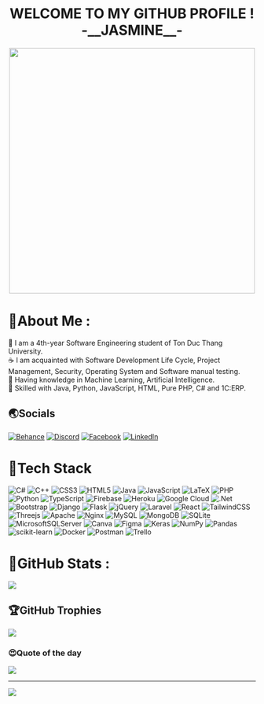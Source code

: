 <h1 style="color:black font-family: "Fira Sans"" align="center">WELCOME TO MY GITHUB PROFILE ! -__JASMINE__-</h1>
<div id="HelloMsg" align="center">
  <img src="https://media.giphy.com/media/xUNd9VlzCHOF72g4AU/giphy.gif" width="500"/>
</div>

# 🙆**About Me** :
🍭 I am a 4th-year Software Engineering student of Ton Duc Thang University. <br/>
☕ I am acquainted with Software Development Life Cycle, Project Management, Security, Operating System and Software manual testing. <br/>
🍩 Having knowledge in Machine Learning, Artificial Intelligence. <br/>
🍰 Skilled with Java, Python, JavaScript, HTML, Pure PHP, C# and 1C:ERP. <br/>

## 🌏**Socials**
[![Behance](https://img.shields.io/badge/Behance-1769ff?logo=behance&logoColor=white)](https://behance.net/Jasmine2001) [![Discord](https://img.shields.io/badge/Discord-%237289DA.svg?logo=discord&logoColor=white)](htttps://discord.gg/https://discord.gg/yCChbmNy6T) [![Facebook](https://img.shields.io/badge/Facebook-%231877F2.svg?logo=Facebook&logoColor=white)](https://facebook.com/TrinhThuong2001) [![LinkedIn](https://img.shields.io/badge/LinkedIn-%230077B5.svg?logo=linkedin&logoColor=white)](https://linkedin.com/in/Thuong-Trinh-Van) 


# 📖**Tech Stack**
![C#](https://img.shields.io/badge/c%23-%23239120.svg?style=flat&logo=c-sharp&logoColor=white) ![C++](https://img.shields.io/badge/c++-%2300599C.svg?style=flat&logo=c%2B%2B&logoColor=white) ![CSS3](https://img.shields.io/badge/css3-%231572B6.svg?style=flat&logo=css3&logoColor=white) ![HTML5](https://img.shields.io/badge/html5-%23E34F26.svg?style=flat&logo=html5&logoColor=white) ![Java](https://img.shields.io/badge/java-%23ED8B00.svg?style=flat&logo=java&logoColor=white) ![JavaScript](https://img.shields.io/badge/javascript-%23323330.svg?style=flat&logo=javascript&logoColor=%23F7DF1E) ![LaTeX](https://img.shields.io/badge/latex-%23008080.svg?style=flat&logo=latex&logoColor=white) ![PHP](https://img.shields.io/badge/php-%23777BB4.svg?style=flat&logo=php&logoColor=white) ![Python](https://img.shields.io/badge/python-3670A0?style=flat&logo=python&logoColor=ffdd54) ![TypeScript](https://img.shields.io/badge/typescript-%23007ACC.svg?style=flat&logo=typescript&logoColor=white) ![Firebase](https://img.shields.io/badge/firebase-%23039BE5.svg?style=flat&logo=firebase) ![Heroku](https://img.shields.io/badge/heroku-%23430098.svg?style=flat&logo=heroku&logoColor=white) ![Google Cloud](https://img.shields.io/badge/Google%20Cloud-%234285F4.svg?style=flat&logo=google-cloud&logoColor=white) ![.Net](https://img.shields.io/badge/.NET-5C2D91?style=flat&logo=.net&logoColor=white) ![Bootstrap](https://img.shields.io/badge/bootstrap-%23563D7C.svg?style=flat&logo=bootstrap&logoColor=white) ![Django](https://img.shields.io/badge/django-%23092E20.svg?style=flat&logo=django&logoColor=white) ![Flask](https://img.shields.io/badge/flask-%23000.svg?style=flat&logo=flask&logoColor=white) ![jQuery](https://img.shields.io/badge/jquery-%230769AD.svg?style=flat&logo=jquery&logoColor=white) ![Laravel](https://img.shields.io/badge/laravel-%23FF2D20.svg?style=flat&logo=laravel&logoColor=white) ![React](https://img.shields.io/badge/react-%2320232a.svg?style=flat&logo=react&logoColor=%2361DAFB) ![TailwindCSS](https://img.shields.io/badge/tailwindcss-%2338B2AC.svg?style=flat&logo=tailwind-css&logoColor=white) ![Threejs](https://img.shields.io/badge/threejs-black?style=flat&logo=three.js&logoColor=white) ![Apache](https://img.shields.io/badge/apache-%23D42029.svg?style=flat&logo=apache&logoColor=white) ![Nginx](https://img.shields.io/badge/nginx-%23009639.svg?style=flat&logo=nginx&logoColor=white) ![MySQL](https://img.shields.io/badge/mysql-%2300f.svg?style=flat&logo=mysql&logoColor=white) ![MongoDB](https://img.shields.io/badge/MongoDB-%234ea94b.svg?style=flat&logo=mongodb&logoColor=white) ![SQLite](https://img.shields.io/badge/sqlite-%2307405e.svg?style=flat&logo=sqlite&logoColor=white) ![MicrosoftSQLServer](https://img.shields.io/badge/Microsoft%20SQL%20Sever-CC2927?style=flat&logo=microsoft%20sql%20server&logoColor=white) ![Canva](https://img.shields.io/badge/Canva-%2300C4CC.svg?style=flat&logo=Canva&logoColor=white) 	![Figma](https://img.shields.io/badge/figma-%23F24E1E.svg?style=flat&logo=figma&logoColor=white) ![Keras](https://img.shields.io/badge/Keras-%23D00000.svg?style=flat&logo=Keras&logoColor=white) ![NumPy](https://img.shields.io/badge/numpy-%23013243.svg?style=flat&logo=numpy&logoColor=white) ![Pandas](https://img.shields.io/badge/pandas-%23150458.svg?style=flat&logo=pandas&logoColor=white) ![scikit-learn](https://img.shields.io/badge/scikit--learn-%23F7931E.svg?style=flat&logo=scikit-learn&logoColor=white) ![Docker](https://img.shields.io/badge/docker-%230db7ed.svg?style=flat&logo=docker&logoColor=white) ![Postman](https://img.shields.io/badge/Postman-FF6C37?style=flat&logo=postman&logoColor=white) ![Trello](https://img.shields.io/badge/Trello-%23026AA7.svg?style=flat&logo=Trello&logoColor=white)
  
  
# 🌈**GitHub Stats** :
<!-- ![](https://github-readme-stats.vercel.app/api?username=JasmineVan&theme=vue&hide_border=false&include_all_commits=true&count_private=true)<br/>
![](https://github-readme-streak-stats.herokuapp.com/?user=JasmineVan&theme=vue&hide_border=false)<br/> -->
![](https://github-readme-stats.vercel.app/api/top-langs/?username=JasmineVan&theme=vue&hide_border=false&include_all_commits=true&count_private=true&layout=compact)


## 🏆**GitHub Trophies**
![](https://github-trophies.vercel.app/?username=JasmineVan&theme=juicyfresh&no-frame=true&no-bg=false&margin-w=4)

### 😍**Quote of the day**
![](https://quotes-github-readme.vercel.app/api?type=horizontal&theme=radical)

---
[![](https://visitcount.itsvg.in/api?id=JasmineVan&icon=9&color=3)](https://visitcount.itsvg.in)
